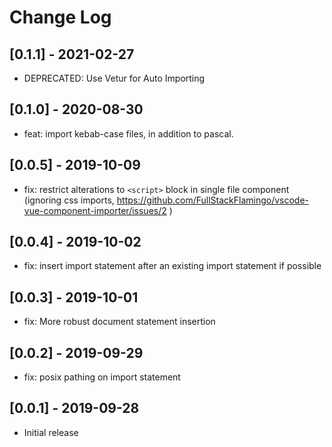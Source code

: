 # Change Log

## [0.1.1] - 2021-02-27

- DEPRECATED: Use Vetur for Auto Importing

## [0.1.0] - 2020-08-30

- feat: import kebab-case files, in addition to pascal.

## [0.0.5] - 2019-10-09

- fix: restrict alterations to `<script>` block in single file component (ignoring css imports, https://github.com/FullStackFlamingo/vscode-vue-component-importer/issues/2 )

## [0.0.4] - 2019-10-02

- fix: insert import statement after an existing import statement if possible

## [0.0.3] - 2019-10-01

- fix: More robust document statement insertion

## [0.0.2] - 2019-09-29

- fix: posix pathing on import statement

## [0.0.1] - 2019-09-28

- Initial release
